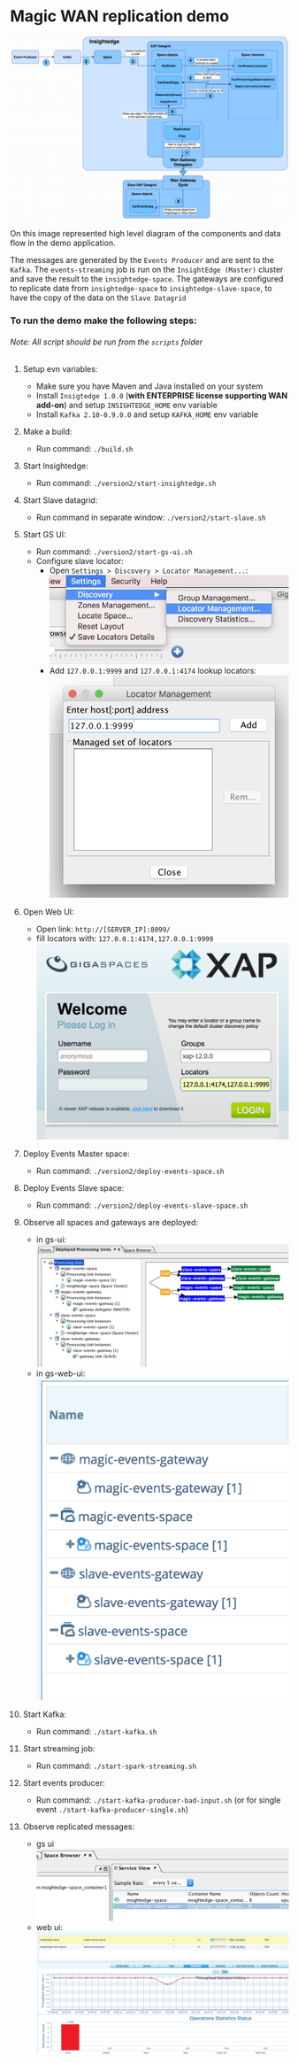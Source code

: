 # Magic WAN replication demo

![](images/v2_diagram_2.jpg)

On this image represented high level diagram of the components and data flow in the demo application.

The messages are generated by the `Events Producer` and are sent to the `Kafka`.
The `events-streaming` job is run on the `InsightEdge (Master)` cluster and save the result to the `insightedge-space`.
The gateways are configured to replicate date from `insightedge-space` to `insightedge-slave-space`, to have the copy of the data on the `Slave Datagrid`

### To run the demo make the following steps:

###### Note: All script should be run from the `scripts` folder

 1. Setup evn variables:
    - Make sure you have Maven and Java installed on your system
    - Install `Insigtedge 1.0.0` (**with ENTERPRISE license supporting WAN add-on**) and setup `INSIGHTEDGE_HOME` env variable
    - Install `Kafka 2.10-0.9.0.0` and setup `KAFKA_HOME` env variable

 1. Make a build:
    - Run command: `./build.sh`

 1. Start Insightedge:
    - Run command: `./version2/start-insightedge.sh`

 1. Start Slave datagrid:
    - Run command in separate window: `./version2/start-slave.sh`

 1. Start GS UI:
    - Run command: `./version2/start-gs-ui.sh`
    - Configure slave locator:
        - Open `Settings > Discovery > Locator Management...`:
        ![](images/configure_locator_step_1.png)
        - Add `127.0.0.1:9999` and `127.0.0.1:4174` lookup locators:
        ![](images/configure_locator_step_2.png)

 1. Open Web UI:
    - Open link: `http://[SERVER_IP]:8099/`
    - fill locators with: `127.0.0.1:4174,127.0.0.1:9999`
    ![](images/web_ui_login.png)

 1. Deploy Events Master space:
    - Run command: `./version2/deploy-events-space.sh`

 1. Deploy Events Slave space:
    - Run command: `./version2/deploy-events-slave-space.sh`

 1. Observe all spaces and gateways are deployed:
    - in gs-ui:
    ![](images/deployed_spaces_and_gateways.png)
    - in gs-web-ui:
    ![](images/deployed_spaces_and_gateways_web_ui.png)

 1. Start Kafka:
    - Run command: `./start-kafka.sh`

 1. Start streaming job:
    - Run command: `./start-spark-streaming.sh`

 1. Start events producer:
    - Run command: `./start-kafka-producer-bad-input.sh` (or for single event `./start-kafka-producer-single.sh`)

 1. Observe replicated messages:
    - gs ui
    ![](images/replicated_messages_2.png)
    - web ui:
    ![](images/replicated_messages_web_ui.png)


